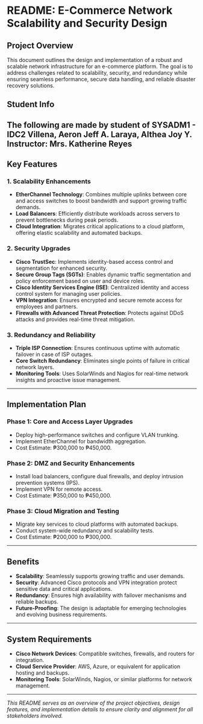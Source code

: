 # README: E-Commerce Network Scalability and Security Design  

## Project Overview  
This document outlines the design and implementation of a robust and scalable network infrastructure for an e-commerce platform. The goal is to address challenges related to scalability, security, and redundancy while ensuring seamless performance, secure data handling, and reliable disaster recovery solutions.  

## Student Info  
The following are made by student of SYSADM1 - IDC2
**Villena, Aeron Jeff A.**
**Laraya, Althea Joy Y.**
**Instructor: Mrs. Katherine Reyes**
---  

## Key Features  

### **1. Scalability Enhancements**  
- **EtherChannel Technology**: Combines multiple uplinks between core and access switches to boost bandwidth and support growing traffic demands.  
- **Load Balancers**: Efficiently distribute workloads across servers to prevent bottlenecks during peak periods.  
- **Cloud Integration**: Migrates critical applications to a cloud platform, offering elastic scalability and automated backups.  

### **2. Security Upgrades**  
- **Cisco TrustSec**: Implements identity-based access control and segmentation for enhanced security.  
- **Secure Group Tags (SGTs)**: Enables dynamic traffic segmentation and policy enforcement based on user and device roles.  
- **Cisco Identity Services Engine (ISE)**: Centralized identity and access control system for managing user policies.  
- **VPN Integration**: Ensures encrypted and secure remote access for employees and partners.  
- **Firewalls with Advanced Threat Protection**: Protects against DDoS attacks and provides real-time threat mitigation.  

### **3. Redundancy and Reliability**  
- **Triple ISP Connection**: Ensures continuous uptime with automatic failover in case of ISP outages.  
- **Core Switch Redundancy**: Eliminates single points of failure in critical network layers.  
- **Monitoring Tools**: Uses SolarWinds and Nagios for real-time network insights and proactive issue management.  

---

## Implementation Plan  

### **Phase 1: Core and Access Layer Upgrades**  
- Deploy high-performance switches and configure VLAN trunking.  
- Implement EtherChannel for bandwidth aggregation.  
- Cost Estimate: ₱300,000 to ₱450,000.  

### **Phase 2: DMZ and Security Enhancements**  
- Install load balancers, configure dual firewalls, and deploy intrusion prevention systems (IPS).  
- Implement VPN for remote access.  
- Cost Estimate: ₱350,000 to ₱450,000.  

### **Phase 3: Cloud Migration and Testing**  
- Migrate key services to cloud platforms with automated backups.  
- Conduct system-wide redundancy and scalability tests.  
- Cost Estimate: ₱200,000 to ₱300,000.  

---

## Benefits  
- **Scalability**: Seamlessly supports growing traffic and user demands.  
- **Security**: Advanced Cisco protocols and VPN integration protect sensitive data and critical applications.  
- **Redundancy**: Ensures high availability with failover mechanisms and reliable backups.  
- **Future-Proofing**: The design is adaptable for emerging technologies and evolving business requirements.  

---

## System Requirements  
- **Cisco Network Devices**: Compatible switches, firewalls, and routers for integration.  
- **Cloud Service Provider**: AWS, Azure, or equivalent for application hosting and backups.  
- **Monitoring Tools**: SolarWinds, Nagios, or similar platforms for network management.  

---

*This README serves as an overview of the project objectives, design features, and implementation details to ensure clarity and alignment for all stakeholders involved.*
